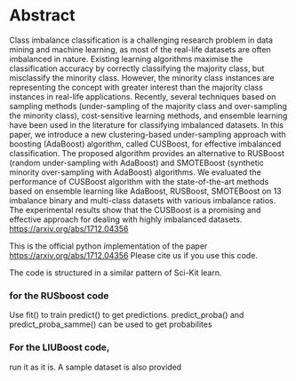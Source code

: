 
# Abstract
Class imbalance classification is a challenging research problem in data mining and machine learning, as most of the real-life datasets are often imbalanced in nature. Existing learning algorithms maximise the classification accuracy by correctly classifying the majority class, but misclassify the minority class. However, the minority class instances are representing the concept with greater interest than the majority class instances in real-life applications. Recently, several techniques based on sampling methods (under-sampling of the majority class and over-sampling the minority class), cost-sensitive learning methods, and ensemble learning have been used in the literature for classifying imbalanced datasets. In this paper, we introduce a new clustering-based under-sampling approach with boosting (AdaBoost) algorithm, called CUSBoost, for effective imbalanced classification. The proposed algorithm provides an alternative to RUSBoost (random under-sampling with AdaBoost) and SMOTEBoost (synthetic minority over-sampling with AdaBoost) algorithms. We evaluated the performance of CUSBoost algorithm with the state-of-the-art methods based on ensemble learning like AdaBoost, RUSBoost, SMOTEBoost on 13 imbalance binary and multi-class datasets with various imbalance ratios. The experimental results show that the CUSBoost is a promising and effective approach for dealing with highly imbalanced datasets. https://arxiv.org/abs/1712.04356

This is the official python implementation of the paper https://arxiv.org/abs/1712.04356 
Please cite us if you use this code.

The code is structured in a similar pattern of Sci-Kit learn. 

### for the RUSboost code 
Use fit() to train 
predict() to get predictions. 
predict_proba() and predict_proba_samme() can be used to get probabilites  

### For the LIUBoost code, 
run it as it is. A sample dataset is also provided  
